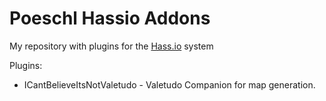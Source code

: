 # Poeschl Hassio Addons

My repository with plugins for the [Hass.io](https://www.home-assistant.io/hassio/) system

Plugins:

* ICantBelieveItsNotValetudo - Valetudo Companion for map generation.
